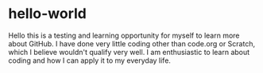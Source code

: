 # hello-world
Hello this is a testing and learning opportunity for myself to learn more about GitHub. I have done very little coding other than code.org or Scratch, which I believe wouldn't qualify very well. I am enthusiastic to learn about coding and how I can apply it to my everyday life.

